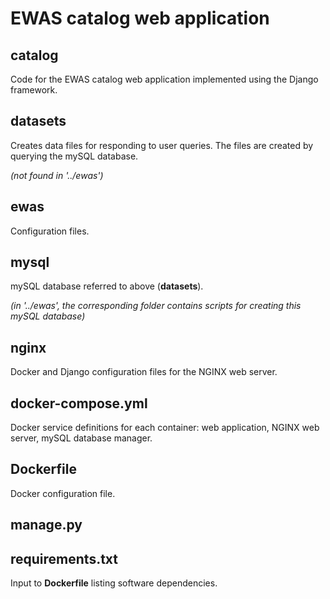 # EWAS catalog web application

## catalog
Code for the EWAS catalog web application
implemented using the Django framework.

## datasets
Creates data files for responding to user queries.
The files are created by querying the mySQL database.

*(not found in '../ewas')*

## ewas
Configuration files.

## mysql
mySQL database referred to above (**datasets**).

*(in '../ewas', the corresponding 
folder contains scripts for creating this mySQL database)*

## nginx
Docker and Django configuration files for the NGINX web server.

## docker-compose.yml
Docker service definitions for each container:
web application, NGINX web server, mySQL database manager.

## Dockerfile
Docker configuration file.

## manage.py

## requirements.txt
Input to **Dockerfile** listing software dependencies.
